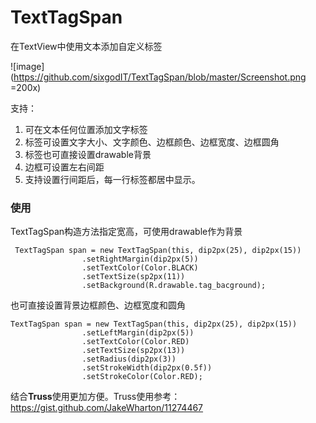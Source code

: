 # TextTagSpan
在TextView中使用文本添加自定义标签

![image](https://github.com/sixgodIT/TextTagSpan/blob/master/Screenshot.png =200x)

支持：
1. 可在文本任何位置添加文字标签
2. 标签可设置文字大小、文字颜色、边框颜色、边框宽度、边框圆角
3. 标签也可直接设置drawable背景
4. 边框可设置左右间距
5. 支持设置行间距后，每一行标签都居中显示。

### 使用
TextTagSpan构造方法指定宽高，可使用drawable作为背景

```
 TextTagSpan span = new TextTagSpan(this, dip2px(25), dip2px(15))
                .setRightMargin(dip2px(5))
                .setTextColor(Color.BLACK)
                .setTextSize(sp2px(11))
                .setBackground(R.drawable.tag_bacground);
```

也可直接设置背景边框颜色、边框宽度和圆角

```
TextTagSpan span = new TextTagSpan(this, dip2px(25), dip2px(15))
                .setLeftMargin(dip2px(5))
                .setTextColor(Color.RED)
                .setTextSize(sp2px(13))
                .setRadius(dip2px(3))
                .setStrokeWidth(dip2px(0.5f))
                .setStrokeColor(Color.RED);
```

结合**Truss**使用更加方便。Truss使用参考：https://gist.github.com/JakeWharton/11274467
